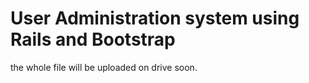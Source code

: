 # User Administration system using Rails and Bootstrap

the whole file will be uploaded on drive soon.
